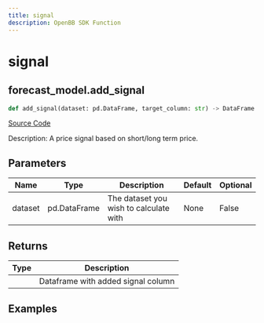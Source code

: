 ```yaml
---
title: signal
description: OpenBB SDK Function
---
```


# signal

## forecast_model.add_signal

```python title='openbb_terminal/forecast/forecast_model.py'
def add_signal(dataset: pd.DataFrame, target_column: str) -> DataFrame:
```
[Source Code](https://github.com/OpenBB-finance/OpenBBTerminal/tree/main/openbb_terminal/forecast/forecast_model.py#L362)

Description: A price signal based on short/long term price.

## Parameters

| Name | Type | Description | Default | Optional |
| ---- | ---- | ----------- | ------- | -------- |
| dataset | pd.DataFrame | The dataset you wish to calculate with | None | False |

## Returns

| Type | Description |
| ---- | ----------- |
|  | Dataframe with added signal column |

## Examples

